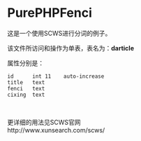 # PurePHPFenci
这是一个使用SCWS进行分词的例子。

<p>该文件所访问和操作为单表，表名为：<strong>darticle</strong></p>
属性分别是：<br>
<pre><code>id      int 11    auto-increase
title   text
fenci   text
cixing  text
</code></pre>
<br>
<p>更详细的用法见SCWS官网<br>
http://www.xunsearch.com/scws/</p>
